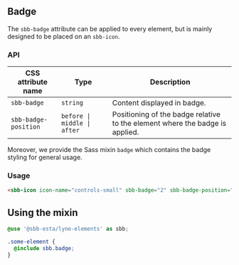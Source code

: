## Badge

The `sbb-badge` attribute can be applied to every element, but is mainly designed to be placed on an `sbb-icon`.

### API

| CSS attribute name   | Type                        | Description                                                                  |
| -------------------- | --------------------------- | ---------------------------------------------------------------------------- |
| `sbb-badge`          | `string`                    | Content displayed in badge.                                                  |
| `sbb-badge-position` | `before \| middle \| after` | Positioning of the badge relative to the element where the badge is applied. |

Moreover, we provide the Sass mixin `badge` which contains the badge styling for general usage.

### Usage

```html
<sbb-icon icon-name="controls-small" sbb-badge="2" sbb-badge-position="after"></sbb-icon>
```

## Using the mixin

```scss
@use '@sbb-esta/lyne-elements' as sbb;

.some-element {
  @include sbb.badge;
}
```
